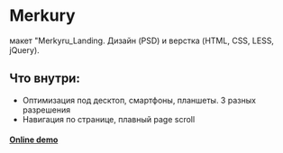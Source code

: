 # Merkury
макет "Merkyru_Landing. Дизайн (PSD) и верстка (HTML, CSS, LESS, jQuery).

## Что внутри:
* Оптимизация под десктоп, смартфоны, планшеты. 3 разных разрешения
* Навигация по странице, плавный page scroll

#### [Online demo]( https://locrun.github.io/Merkury-Landing/)


